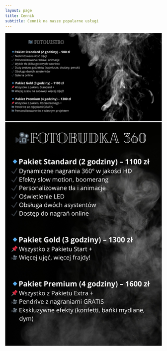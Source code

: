 ```yaml
---
layout: page
title: Cennik
subtitle: Cennik na nasze popularne usługi
---
```


<img src="/assets/img/cennik.png" alt="cennik">

<br>

<img src="/assets/img/cennik-fotobudka360.jpg" alt="cennik-fotobudka360">

